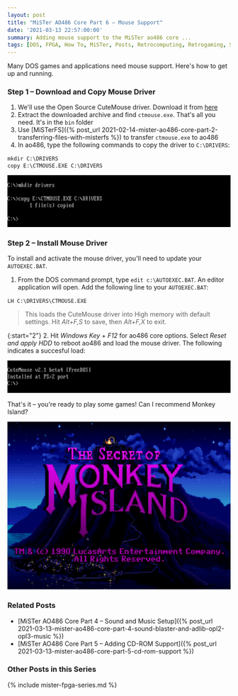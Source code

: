 ```yaml
---
layout: post
title: "MiSTer AO486 Core Part 6 – Mouse Support"
date: '2021-03-13 22:57:00:00'
summary: Adding mouse support to the MiSTer ao486 core ...
tags: [DOS, FPGA, How To, MiSTer, Posts, Retrocomputing, Retrogaming, Single-Board Computing]
---
```


Many DOS games and applications need mouse support. Here's how to get up and running.

### Step 1 – Download and Copy Mouse Driver

1. We'll use the Open Source CuteMouse driver. Download it from <a href="http://cutemouse.sourceforge.net/" target="_blank">here</a>
2. Extract the downloaded archive and find <code>ctmouse.exe</code>. That's all you need. It's in the <code>bin</code> folder
2. Use [MiSTerFS]({% post_url 2021-02-14-mister-ao486-core-part-2-transferring-files-with-misterfs %}) to transfer <code>ctmouse.exe</code> to ao486
3. In ao486, type the following commands to copy the driver to <code>C:\DRIVERS</code>:

```
mkdir C:\DRIVERS
copy E:\CTMOUSE.EXE C:\DRIVERS
```

![](/img/posts/mister-ao486-mouse-cutemouse-driver.png)


### Step 2 – Install Mouse Driver

To install and activate the mouse driver, you'll need to update your <code>AUTOEXEC.BAT</code>.

1. From the DOS command prompt, type <code>edit c:\AUTOEXEC.BAT</code>. An editor application will open. Add the following line to your <code>AUTOEXEC.BAT</code>:

````
LH C:\DRIVERS\CTMOUSE.EXE
````

<blockquote>This loads the CuteMouse driver into High memory with default settings. Hit <i>Alt+F,S</i> to save, then <i>Alt+F,X</i> to exit.</blockquote>

{:start="2"}
2. Hit *Windows Key* + *F12* for ao486 core options. Select *Reset and apply HDD* to reboot ao486 and load the mouse driver. The following indicates a succesful load:

![](/img/posts/mister-ao486-mouse-cutemouse-driver-autoexec-bat-load.png)

That's it – you're ready to play some games! Can I recommend Monkey Island?

![](/img/posts/mister-ao486-mouse-cutemouse-monkey-island-lucasarts.png)


### Related Posts

* [MiSTer AO486 Core Part 4 – Sound and Music Setup]({% post_url 2021-03-13-mister-ao486-core-part-4-sound-blaster-and-adlib-opl2-opl3-music %})
* [MiSTer AO486 Core Part 5 – Adding CD-ROM Support]({% post_url 2021-03-13-mister-ao486-core-part-5-cd-rom-support %})


### Other Posts in this Series

{% include mister-fpga-series.md %}

